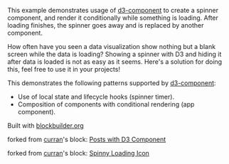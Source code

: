 This example demonstrates usage of [d3-component](https://github.com/curran/d3-component) to create a spinner component, and render it conditionally while something is loading. After loading finishes, the spinner goes away and is replaced by another component.

How often have you seen a data visualization show nothing but a blank screen while the data is loading? Showing a spinner with D3 and hiding it after data is loaded is not as easy as it seems. Here's a solution for doing this, feel free to use it in your projects!

This demonstrates the following patterns supported by [d3-component](https://github.com/curran/d3-component):

 * Use of local state and lifecycle hooks (spinner timer).
 * Composition of components with conditional rendering (app component).

Built with [blockbuilder.org](http://blockbuilder.org)

forked from <a href='http://bl.ocks.org/curran/'>curran</a>'s block: <a href='http://bl.ocks.org/curran/fc8f6989901628e2e79d6374849453ed'>Posts with D3 Component</a>

forked from <a href='http://bl.ocks.org/curran/'>curran</a>'s block: <a href='http://bl.ocks.org/curran/20e0f0bfb3e1c20c6535'>Spinny Loading Icon</a>
